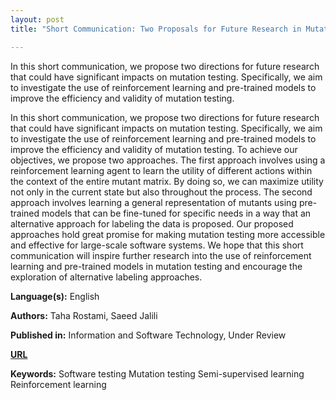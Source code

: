 ```yaml
---
layout: post
title: "Short Communication: Two Proposals for Future Research in Mutation Testing"

---
```


In this short communication, we propose two directions for future research that could have significant impacts on mutation testing. Specifically, we aim to investigate the use of reinforcement learning and pre-trained models to improve the efficiency and validity of mutation testing.

In this short communication, we propose two directions for future research that could have significant impacts on mutation testing. Specifically, we aim to investigate the use of reinforcement learning and pre-trained models to improve the efficiency and validity of mutation testing. To achieve our objectives, we propose two approaches. The first approach involves using a reinforcement learning agent to learn the utility of different actions within the context of the entire mutant matrix. By doing so, we can maximize utility not only in the current state but also throughout the process. The second approach involves learning a general representation of mutants using pre-trained models that can be fine-tuned for specific needs in a way that an alternative approach for labeling the data is proposed. Our proposed approaches hold great promise for making mutation testing more accessible and effective for large-scale software systems. We hope that this short communication will inspire further research into the use of reinforcement learning and pre-trained models in mutation testing and encourage the exploration of alternative labeling approaches.

**Language(s):** English

**Authors:** Taha Rostami, Saeed Jalili

**Published in:** Information and Software Technology, Under Review

[**URL**](#)

**Keywords:** <span class="w3-tag w3-round w3-center">Software testing</span> <span class="w3-tag w3-round w3-center">Mutation testing</span> <span class="w3-tag w3-round w3-center">Semi-supervised learning</span> <span class="w3-tag w3-round w3-center">Reinforcement learning </span>

